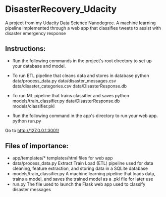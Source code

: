 # DisasterRecovery_Udacity

A project from my Udacity Data Science Nanodegree. A machine learning pipeline implemented through a web app that classifies tweets to assist with disaster emergency response
## Instructions:
* Run the following commands in the project's root directory to set up your database and model.

* To run ETL pipeline that cleans data and stores in database python data/process_data.py data/disaster_messages.csv data/disaster_categories.csv data/DisasterResponse.db
* To run ML pipeline that trains classifier and saves python models/train_classifier.py data/DisasterResponse.db models/classifier.pkl
* Run the following command in the app's directory to run your web app. python run.py

Go to http://127.0.0.1:3001/

## Files of importance:
* app/templates/* templates/html files for web app
* data/process_data.py Extract Train Load (ETL) pipeline used for data cleaning, feature extraction, and storing data in a SQLite database
* models/train_classifier.py A machine learning pipeline that loads data, trains a model, and saves the trained model as a .pkl file for later use
* run.py The file used to launch the Flask web app used to classify disaster messages
